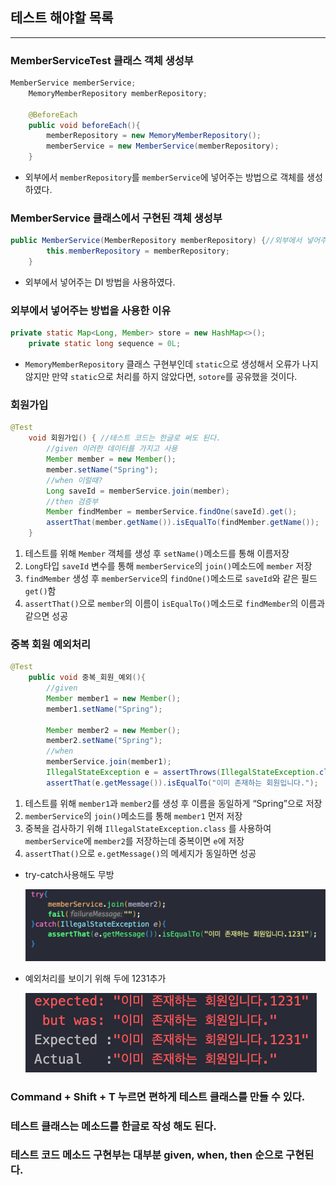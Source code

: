 ## 테스트 해야할 목록

---

### MemberServiceTest 클래스 객체 생성부

```java
MemberService memberService;
    MemoryMemberRepository memberRepository;

    @BeforeEach
    public void beforeEach(){
        memberRepository = new MemoryMemberRepository();
        memberService = new MemberService(memberRepository);
    }
```

- 외부에서 `memberRepository`를 `memberService`에 넣어주는 방법으로 객체를 생성하였다.

### MemberService 클래스에서 구현된 객체 생성부

```java
public MemberService(MemberRepository memberRepository) {//외부에서 넣어주도록 바꾸기 DI
        this.memberRepository = memberRepository;
    }
```

- 외부에서 넣어주는 DI 방법을 사용하였다.

### 외부에서 넣어주는 방법을 사용한 이유

```java
private static Map<Long, Member> store = new HashMap<>();
    private static long sequence = 0L;
```

- `MemoryMemberRepository` 클래스 구현부인데 `static`으로 생성해서 오류가 나지 않지만 만약 `static`으로 처리를 하지 않았다면, `sotore`를 공유했을 것이다.

### 회원가입

```java
@Test
    void 회원가입() { //테스트 코드는 한글로 써도 된다.
        //given 이러한 데이터를 가지고 사용
        Member member = new Member();
        member.setName("Spring");
        //when 이럴때?
        Long saveId = memberService.join(member);
        //then 검증부
        Member findMember = memberService.findOne(saveId).get();
        assertThat(member.getName()).isEqualTo(findMember.getName());
    }
```

1. 테스트를 위해 `Member` 객체를 생성 후 `setName()`메소드를 통해 이름저장
2. `Long`타입 `saveId` 변수를 통해 `memberService`의 `join()`메소드에 `member` 저장
3. `findMember` 생성 후 `memberService`의 `findOne()`메소드로 `saveId`와 같은 필드`get()`함
4. `assertThat()`으로 `member`의 이름이 `isEqualTo()`메소드로 `findMember`의 이름과 같으면 성공

### 중복 회원 예외처리

```java
@Test
    public void 중복_회원_예외(){
        //given
        Member member1 = new Member();
        member1.setName("Spring");

        Member member2 = new Member();
        member2.setName("Spring");
        //when
        memberService.join(member1);
        IllegalStateException e = assertThrows(IllegalStateException.class, () -> memberService.join(member2));
        assertThat(e.getMessage()).isEqualTo("이미 존재하는 회원입니다.");
```

1. 테스트를 위해 `member1`과 `member2`를 생성 후 이름을 동일하게 “Spring”으로 저장
2. `memberService`의 `join()`메소드를 통해 `member1` 먼저 저장
3. 중복을 검사하기 위해 `IllegalStateException.class` 를 사용하여 `memberService`에 `member2`를 저장하는데 중복이면 `e`에 저장
4. `assertThat()`으로 `e.getMessage()`의 메세지가 동일하면 성공
- try-catch사용해도 무방
    
   <img src = "사용.png">
    
- 예외처리를 보이기 위해 두에 1231추가
    
    <img src = "예외.png">
    

### Command + Shift + T 누르면 편하게 테스트 클래스를 만들 수 있다.

### 테스트 클래스는 메소드를 한글로 작성 해도 된다.

### 테스트 코드 메소드 구현부는 대부분 given, when, then 순으로 구현된다.
